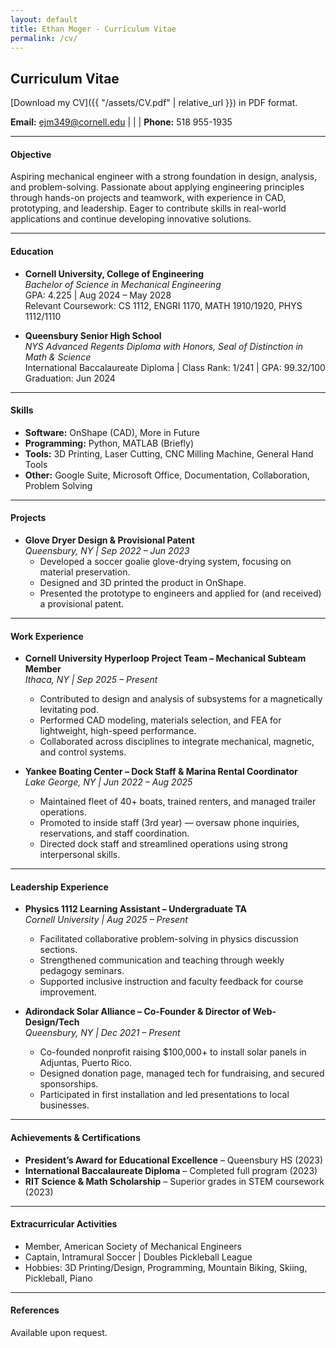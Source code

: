 ```yaml
---
layout: default
title: Ethan Moger - Curriculum Vitae
permalink: /cv/
---
```

## Curriculum Vitae

[Download my CV]({{ "/assets/CV.pdf" | relative_url }}) in PDF format.


**Email:** [ejm349@cornell.edu](mailto:netID@cornell.edu) | | | **Phone:** 518 955-1935

---

#### Objective
Aspiring mechanical engineer with a strong foundation in design, analysis, and problem-solving. Passionate about applying engineering principles through hands-on projects and teamwork, with experience in CAD, prototyping, and leadership. Eager to contribute skills in real-world applications and continue developing innovative solutions.

---

#### Education
- **Cornell University, College of Engineering**  
  *Bachelor of Science in Mechanical Engineering*  
  GPA: 4.225 | Aug 2024 – May 2028  
  Relevant Coursework: CS 1112, ENGRI 1170, MATH 1910/1920, PHYS 1112/1110  

- **Queensbury Senior High School**  
  *NYS Advanced Regents Diploma with Honors, Seal of Distinction in Math & Science*  
  International Baccalaureate Diploma | Class Rank: 1/241 | GPA: 99.32/100  
  Graduation: Jun 2024  

---

#### Skills
- **Software:** OnShape (CAD), More in Future  
- **Programming:** Python, MATLAB (Briefly) 
- **Tools:** 3D Printing, Laser Cutting, CNC Milling Machine, General Hand Tools
- **Other:** Google Suite, Microsoft Office, Documentation, Collaboration, Problem Solving  

---

#### Projects
- **Glove Dryer Design & Provisional Patent**  
  *Queensbury, NY | Sep 2022 – Jun 2023*  
  - Developed a soccer goalie glove-drying system, focusing on material preservation.  
  - Designed and 3D printed the product in OnShape.  
  - Presented the prototype to engineers and applied for (and received) a provisional patent.  

---

#### Work Experience
- **Cornell University Hyperloop Project Team – Mechanical Subteam Member**  
  *Ithaca, NY | Sep 2025 – Present*  
  - Contributed to design and analysis of subsystems for a magnetically levitating pod.  
  - Performed CAD modeling, materials selection, and FEA for lightweight, high-speed performance.  
  - Collaborated across disciplines to integrate mechanical, magnetic, and control systems.  

- **Yankee Boating Center – Dock Staff & Marina Rental Coordinator**  
  *Lake George, NY | Jun 2022 – Aug 2025*  
  - Maintained fleet of 40+ boats, trained renters, and managed trailer operations.  
  - Promoted to inside staff (3rd year) — oversaw phone inquiries, reservations, and staff coordination.  
  - Directed dock staff and streamlined operations using strong interpersonal skills.  

---

#### Leadership Experience
- **Physics 1112 Learning Assistant – Undergraduate TA**  
  *Cornell University | Aug 2025 – Present*  
  - Facilitated collaborative problem-solving in physics discussion sections.  
  - Strengthened communication and teaching through weekly pedagogy seminars.  
  - Supported inclusive instruction and faculty feedback for course improvement.  

- **Adirondack Solar Alliance – Co-Founder & Director of Web-Design/Tech**  
  *Queensbury, NY | Dec 2021 – Present*  
  - Co-founded nonprofit raising $100,000+ to install solar panels in Adjuntas, Puerto Rico.  
  - Designed donation page, managed tech for fundraising, and secured sponsorships.  
  - Participated in first installation and led presentations to local businesses.  

---

#### Achievements & Certifications
- **President’s Award for Educational Excellence** – Queensbury HS (2023)  
- **International Baccalaureate Diploma** – Completed full program (2023)  
- **RIT Science & Math Scholarship** – Superior grades in STEM coursework (2023)  

---

#### Extracurricular Activities
- Member, American Society of Mechanical Engineers  
- Captain, Intramural Soccer | Doubles Pickleball League  
- Hobbies: 3D Printing/Design, Programming, Mountain Biking, Skiing, Pickleball, Piano  

---

#### References
Available upon request.